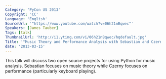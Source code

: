 ```yaml
---
Category: 'PyCon US 2013'
Copyright: 'CC'
Language: 'English'
SourceUrl: '"https://www.youtube.com/watch?v=06h21nBqwec"'
Speakers: [James Tauber]
Tags: [talk]
ThumbnailUrl: 'http://i1.ytimg.com/vi/06h21nBqwec/hqdefault.jpg'
Title: '"Music Theory and Performance Analysis with Sebastian and Czerny"'
date: '2013-03-15'
---
```

This talk will discuss two open source projects for using Python for music analysis. Sebastian focuses on music theory while Czerny focuses on performance (particularly keyboard playing).